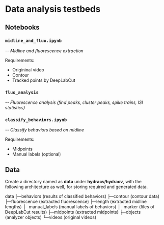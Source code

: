 # Data analysis testbeds

## Notebooks

### `midline_and_fluo.ipynb`

-- _Midline and fluorescence extraction_

Requirements:
- Origininal video
- Contour
- Tracked points by DeepLabCut

### `fluo_analysis`

-- _Fluorescence analysis (find peaks, cluster peaks, spike trains, ISI statistics)_

### `classify_behaviors.ipynb`

-- _Classify behaviors based on midline_

Requirements:
- Midpoints
- Manual labels (optional)

## Data

Create a directory named as **data** under **hydracv/hydracv**, with the following architecture as well, for storing required and generated data.

data
├─behaviors (results of classified behaviors)
├─contour (contour data)
├─fluorescence (extracted fluorescence)
├─length (extracted midline lengths)
├─manual_labels (manual labels of behaviors)
├─marker (files of DeepLabCut results)
├─midpoints (extracted midpoints)
├─objects (analyzer objects)
└─videos (original videos)
